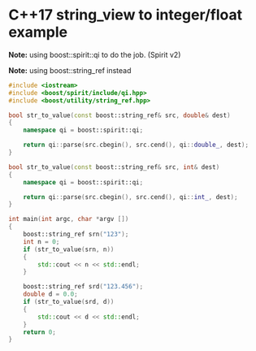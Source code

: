 # C++17 string_view to integer/float example

**Note:** using boost::spirit::qi to do the job. (Spirit v2)

**Note:** using boost::string_ref instead

```cpp
#include <iostream>
#include <boost/spirit/include/qi.hpp>
#include <boost/utility/string_ref.hpp> 

bool str_to_value(const boost::string_ref& src, double& dest)
{
    namespace qi = boost::spirit::qi;

    return qi::parse(src.cbegin(), src.cend(), qi::double_, dest);
}

bool str_to_value(const boost::string_ref& src, int& dest)
{
    namespace qi = boost::spirit::qi;

    return qi::parse(src.cbegin(), src.cend(), qi::int_, dest);
}

int main(int argc, char *argv [])
{
    boost::string_ref srn("123");
    int n = 0;
    if (str_to_value(srn, n))
    {
        std::cout << n << std::endl;
    }

    boost::string_ref srd("123.456");
    double d = 0.0;
    if (str_to_value(srd, d))
    {
        std::cout << d << std::endl;
    }
    return 0;
}
```
